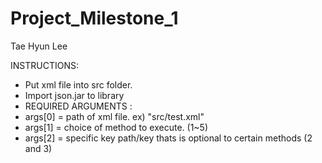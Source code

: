 # Project_Milestone_1
Tae Hyun Lee

INSTRUCTIONS: 
 * Put xml file into src folder.
 * Import json.jar to library
 * REQUIRED ARGUMENTS : 
 * args[0] = path of xml file. ex) "src/test.xml"
 * args[1] = choice of method to execute. (1~5)
 * args[2] = specific key path/key thats is optional to certain methods (2 and 3)
